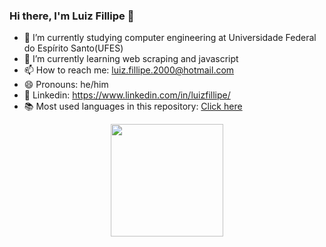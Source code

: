 ### Hi there, I'm Luiz Fillipe 👋



- 🔭 I’m currently studying computer engineering at Universidade Federal do Espírito Santo(UFES)
- 🌱 I’m currently learning web scraping and javascript
- 📫 How to reach me: luiz.fillipe.2000@hotmail.com
- 😄 Pronouns: he/him
- 👔 Linkedin: https://www.linkedin.com/in/luizfillipe/
- 📚 Most used languages in this repository: <a href="http://ionicabizau.github.io/github-profile-languages/?user=LuizFillipe1">Click here</a> 
<div align="center">
  <a href="https://github.com/LuizFillipe1">
  <img height="180em" src="https://github-readme-stats.vercel.app/api?username=LuizFillipe1&show_icons=true&theme=dark&include_all_commits=true&count_private=true"/>

</div>
